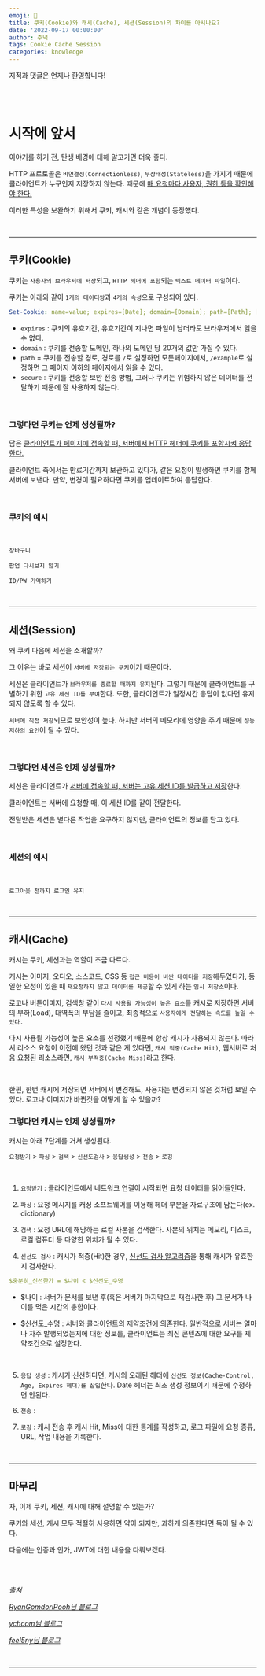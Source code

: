 ```yaml
---
emoji: 🔮
title: 쿠키(Cookie)와 캐시(Cache), 세션(Session)의 차이를 아시나요?
date: '2022-09-17 00:00:00'
author: 주녁
tags: Cookie Cache Session
categories: knowledge
---
```


지적과 댓글은 언제나 환영합니다!

<br/><br/>

# 시작에 앞서

이야기를 하기 전, 탄생 배경에 대해 알고가면 더욱 좋다.

HTTP 프로토콜은 `비연결성(Connectionless)`, `무상태성(Stateless)`을 가지기 때문에 
클라이언트가 누구인지 저장하지 않는다.
때문에 <u>매 요청마다 사용자, 권한 등을 확인해야 한다.</u>

이러한 특성을 보완하기 위해서 쿠키, 캐시와 같은 개념이 등장헀다.

<br/>

---

## **쿠키(Cookie)**

쿠키는 `사용자의 브라우저에 저장`되고, `HTTP 헤더에 포함`되는 `텍스트 데이터 파일`이다.

쿠키는 아래와 같이 `1개의 데이터쌍`과 `4개의 속성`으로 구성되어 있다.
```yml
Set-Cookie: name=value; expires=[Date]; domain=[Domain]; path=[Path]; [Secure]

```
- `expires` : 쿠키의 유효기간, 유효기간이 지나면 파일이 남더라도 브라우저에서 읽을 수 없다.
- `domain` : 쿠키를 전송할 도메인, 하나의 도메인 당 20개의 값만 가질 수 있다.
- `path` = 쿠키를 전송할 경로, 경로를 `/`로 설정하면 모든페이지에서, `/example`로 설정하면 그 페이지 이하의 페이지에서 읽을 수 있다.
- `secure` : 쿠키를 전송할 보안 전송 방법, 그러나 쿠키는 위험하지 않은 데이터를 전달하기 때문에 잘 사용하지 않는다.

<br>

### **그렇다면 쿠키는 언제 생성될까?**

답은 <u>클라이언트가 페이지에 접속할 때, 서버에서 HTTP 헤더에 쿠키를 포함시켜 응답한다.</u>

클라이언트 측에서는 만료기간까지 보관하고 있다가, 같은 요청이 발생하면 쿠키를 함께 서버에 보낸다. 만약, 변경이 필요하다면 쿠키를 업데이트하여 응답한다.

<br>

### **쿠키의 예시**

<br>

`장바구니`

`팝업 다시보지 않기`

`ID/PW 기억하기`

<br>

---

## **세션(Session)**

왜 쿠키 다음에 세션을 소개할까?

그 이유는 바로 세션이 `서버에 저장되는 쿠키`이기 때문이다.

세션은 클라이언트가 `브라우저를 종료할 때까지 유지`된다.
그렇기 때문에 클라이언트를 구별하기 위한 `고유 세션 ID를 부여`한다.
또한, 클라이언트가 일정시간 응답이 없다면 유지되지 않도록 할 수 있다.

`서버에 직접 저장`되므로 보안성이 높다.
하지만 서버의 메모리에 영향을 주기 때문에 `성능 저하의 요인`이 될 수 있다.

<br>

### **그렇다면 세션은 언제 생성될까?**

세션은 클라이언트가 <u>서버에 접속할 때, 서버는 고유 세션 ID를 발급하고 저장</u>한다.

클라이언트는 서버에 요청할 때, 이 세션 ID를 같이 전달한다.

전달받은 세션은 별다른 작업을 요구하지 않지만, 클라이언트의 정보를 담고 있다.

<br>

### **세션의 예시**

<br>

`로그아웃 전까지 로그인 유지`

<br>

---

## **캐시(Cache)**

캐시는 쿠키, 세션과는 역할이 조금 다르다.

캐시는 이미지, 오디오, 소스코드, CSS 등 `접근 비용이 비싼 데이터를 저장`해두었다가, 동일한 요청이 있을 때 `재요청하지 않고 데이터를 제공`할 수 있게 하는 `임시 저장소`이다.

로고나 버튼이미지, 검색창 같이 `다시 사용될 가능성이 높은 요소`를 캐시로 저장하면 서버의 부하(Load), 대역폭의 부담을 줄이고, 최종적으로 `사용자에게 전달하는 속도를 높일 수 있다.`

다시 사용될 가능성이 높은 요소를 선정했기 때문에 항상 캐시가 사용되지 않는다. 따라서 리소스 요청이 이전에 왔던 것과 같은 게 있다면, `캐시 적중(Cache Hit)`, 웹서버로 처음 요청된 리소스라면, `캐시 부적중(Cache Miss)`라고 한다.

<br>

한편, 한번 캐시에 저장되면 서버에서 변경해도, 사용자는 변경되지 않은 것처럼 보일 수 있다.
로고나 이미지가 바뀐것을 어떻게 알 수 있을까?

### **그렇다면 캐시는 언제 생성될까?**

캐시는 아래 7단계를 거쳐 생성된다.

`요청받기` > `파싱` > `검색` > `신선도검사` > `응답생성` > `전송` > `로깅`

<br>

1. `요청받기` : 클라이언트에서 네트워크 연결이 시작되면 요청 데이터를 읽어들인다. 

2. `파싱` : 요청 메시지를 캐싱 소프트웨어를 이용해 헤더 부분을 자료구조에 담는다(ex. dictionary)

3. `검색` : 요청 URL에 해당하는 로컬 사본을 검색한다. 사본의 위치는 메모리, 디스크, 로컬 컴퓨터 등 다양한 위치가 될 수 있다.

4. `신선도 검사` : 캐시가 적중(Hit)한 경우, [신선도 검사 알고리즘](https://feel5ny.github.io/2019/10/05/HTTP_007-2/#algorithm)을 통해 캐시가 유효한지 검사한다.

```yml
$충분히_신선한가 = $나이 < $신선도_수명
```
- $나이 : 서버가 문서를 보낸 후(혹은 서버가 마지막으로 재검사한 후) 그 문서가 나이를 먹은 시간의 총합이다.

- $신선도_수명 : 서버와 클라이언트의 제약조건에 의존한다. 일반적으로 서버는 얼마나 자주 발행되었는지에 대한 정보를, 클라이언트는 최신 콘텐츠에 대한 요구를 제약조건으로 설정한다.

<br>

5. `응답 생성` : 캐시가 신선하다면, 캐시의 오래된 헤더에 `신선도 정보(Cache-Control, Age, Expires 헤더)를 삽입`한다. Date 헤더는 최초 생성 정보이기 때문에 수정하면 안된다.

6. `전송` : 

7. `로깅` : 캐시 전송 후 캐시 Hit, Miss에 대한 통계를 작성하고, 로그 파일에 요청 종류, URL, 작업 내용을 기록한다.

<br>

---

## 마무리

자, 이제 쿠키, 세션, 캐시에 대해 설명할 수 있는가?

쿠키와 세션, 캐시 모두 적절히 사용하면 약이 되지만, 과하게 의존한다면 독이 될 수 있다.

다음에는 인증과 인가, JWT에 대한 내용을 다뤄보겠다.

<br/><br/>

_출처_

_[RyanGomdoriPooh님 블로그](https://interconnection.tistory.com/74)_

_[ychcom님 블로그](https://ychcom.tistory.com/entry/%EC%BF%A0%ED%82%A4Cookie%EB%9E%80)_

_[feel5ny님 블로그](https://feel5ny.github.io/2019/10/05/HTTP_007-2/#algorithm)_


<br/>

---

```toc

```
